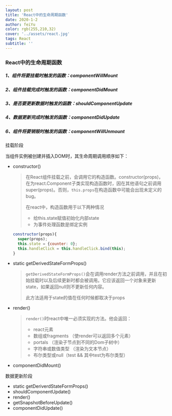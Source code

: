 ```yaml
---
layout: post
title: 'React中的生命周期函数'
date: 2020-1-2
author: feiYu
color: rgb(255,210,32)
cover: '../assets/react.jpg'
tags: React
subtitle: ''
---
```


### React中的生命周期函数

##### 1、组件将要挂载时触发的函数：componentWillMount

##### 2、组件挂载完成时触发的函数：componentDidMount

##### 3、是否要更新数据时触发的函数：shouldComponentUpdate

##### 4、数据更新完成时触发的函数：componentDidUpdate

##### 6、组件将要销毁时触发的函数：componentWillUnmount

挂载阶段

当组件实例被创建并插入DOM时，其生命周期调用顺序如下：

+ constructor()

  > 在React组件挂载之前，会调用它的构造函数。constructor(props)，在为react.Component子类实现构造函数时，因在其他语句之前调用super(props)。否则，`this.props`在构造函数中可能会出现未定义的bug。
  >
  > 在react中，构造函数用于以下两种情况
  >
  > + 给this.state赋值初始化内部state
  > + 为事件处理函数是绑定实例

  ```jsx
  constructor(props){
  	super(props);
  	this.state = {counter: 0};
  	this.handleClick = this.handleClick.bind(this);
  }
  ```

+ static getDerivedStateFormProps()

  > `getDerivedStateFormProps()`会在调用render方法之前调用，并且在初始挂载时以及后续更新时都会被调用。它应该返回一个对象来更新state，如果返回null则不更新任何内容。
  >
  > 此方法适用于state的值在任何时候都取决于props

+ render()

  > `render()`时react中唯一必须实现的方法。他会返回：
  >
  > + react元素
  > + 数组或fragments （使render可以返回多个元素）
  > + portals （渲染子节点到不同的Dom子树中）
  > + 字符串或数值类型 （渲染为文本节点）
  > + 布尔类型或null（test && <Child />  其中test为布尔类型）

+ componentDidMount()

数据更新阶段

+ static getDeriverdStateFormProps()
+ shouldComponentUpdate()
+ render()
+ getSnapshotBeforeUpdate()
+ componentDidUpdate()

